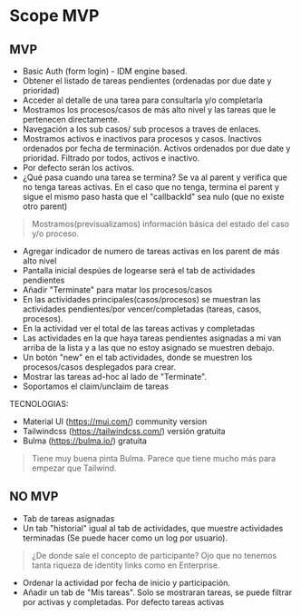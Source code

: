 # Scope MVP


## MVP

- Basic Auth (form login) - IDM engine based. 
- Obtener el listado de tareas pendientes (ordenadas por due date y prioridad)
- Acceder al detalle de una tarea para consultarla y/o completarla
- Mostramos los procesos/casos de más alto nivel y las tareas que le pertenecen directamente.
- Navegación a los sub casos/ sub procesos a traves de enlaces.
- Mostramos activos e inactivos para procesos y casos. Inactivos ordenados por fecha de terminación. Activos ordenados por due date y prioridad. Filtrado por todos, activos e inactivo.
- Por defecto serán los activos.
- ¿Qué pasa cuando una tarea se termina? Se va al parent y verifica que no tenga tareas activas. En el caso que no tenga, termina el parent y sigue el mismo paso hasta que el "callbackId" sea nulo (que no existe otro parent)
> Mostramos(previsualizamos) información básica del estado del caso y/o proceso.
- Agregar indicador de numero de tareas activas en los parent de más alto nivel
- Pantalla inicial despúes de logearse será el tab de actividades pendientes
- Añadir "Terminate" para matar los procesos/casos
- En las actividades principales(casos/procesos) se muestran las actividades pendientes/por vencer/completadas (tareas, casos, procesos).
- En la actividad ver el total de las tareas activas y completadas
- Las actividades en la que haya tareas pendientes asignadas a mi van arriba de la lista y a las que no estoy asignado se muestren debajo.
- Un botón "new" en el tab actividades, donde se muestren los procesos/casos desplegados para crear.
- Mostrar las tareas ad-hoc al lado de "Terminate".    
- Soportamos el claim/unclaim de tareas


TECNOLOGIAS:

- Material UI (https://mui.com/) community version
- Tailwindcss (https://tailwindcss.com/) versión gratuita
- Bulma (https://bulma.io/) gratuita
> Tiene muy buena pinta Bulma. Parece que tiene mucho más para empezar que Tailwind. 


## NO MVP

- Tab de tareas asignadas
- Un tab "historial" igual al tab de actividades, que muestre actividades terminadas (Se puede hacer como un log por usuario).
> ¿De donde sale el concepto de participante? Ojo que no tenemos tanta riqueza de identity links como en Enterprise.
- Ordenar la actividad por fecha de inicio y participación. 
- Añadir un tab de "Mis tareas". Solo se mostraran tareas, se puede filtrar por activas y completadas. Por defecto tareas activas